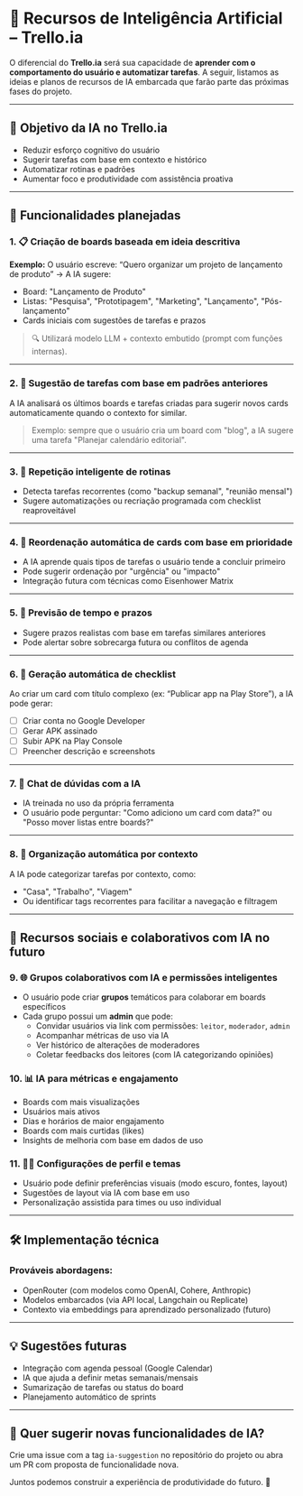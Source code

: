 # 🤖 Recursos de Inteligência Artificial – Trello.ia

O diferencial do **Trello.ia** será sua capacidade de **aprender com o comportamento do usuário e automatizar tarefas**. A seguir, listamos as ideias e planos de recursos de IA embarcada que farão parte das próximas fases do projeto.

---

## 🧠 Objetivo da IA no Trello.ia

- Reduzir esforço cognitivo do usuário
- Sugerir tarefas com base em contexto e histórico
- Automatizar rotinas e padrões
- Aumentar foco e produtividade com assistência proativa

---

## 📌 Funcionalidades planejadas

### 1. 📋 Criação de boards baseada em ideia descritiva

**Exemplo:** O usuário escreve: “Quero organizar um projeto de lançamento de produto” → A IA sugere:

- Board: "Lançamento de Produto"
- Listas: "Pesquisa", "Prototipagem", "Marketing", "Lançamento", "Pós-lançamento"
- Cards iniciais com sugestões de tarefas e prazos

> 🔍 Utilizará modelo LLM + contexto embutido (prompt com funções internas).

---

### 2. 🧠 Sugestão de tarefas com base em padrões anteriores

A IA analisará os últimos boards e tarefas criadas para sugerir novos cards automaticamente quando o contexto for similar.

> Exemplo: sempre que o usuário cria um board com "blog", a IA sugere uma tarefa "Planejar calendário editorial".

---

### 3. 🔁 Repetição inteligente de rotinas

- Detecta tarefas recorrentes (como "backup semanal", "reunião mensal")
- Sugere automatizações ou recriação programada com checklist reaproveitável

---

### 4. 🧩 Reordenação automática de cards com base em prioridade

- A IA aprende quais tipos de tarefas o usuário tende a concluir primeiro
- Pode sugerir ordenação por "urgência" ou "impacto"
- Integração futura com técnicas como Eisenhower Matrix

---

### 5. 📅 Previsão de tempo e prazos

- Sugere prazos realistas com base em tarefas similares anteriores
- Pode alertar sobre sobrecarga futura ou conflitos de agenda

---

### 6. 🧾 Geração automática de checklist

Ao criar um card com título complexo (ex: “Publicar app na Play Store”), a IA pode gerar:

- [ ] Criar conta no Google Developer
- [ ] Gerar APK assinado
- [ ] Subir APK na Play Console
- [ ] Preencher descrição e screenshots

---

### 7. 💬 Chat de dúvidas com a IA

- IA treinada no uso da própria ferramenta
- O usuário pode perguntar: "Como adiciono um card com data?" ou "Posso mover listas entre boards?"

---

### 8. 🧩 Organização automática por contexto

A IA pode categorizar tarefas por contexto, como:

- "Casa", "Trabalho", "Viagem"
- Ou identificar tags recorrentes para facilitar a navegação e filtragem

---

## 👥 Recursos sociais e colaborativos com IA no futuro

### 9. 🌐 Grupos colaborativos com IA e permissões inteligentes

- O usuário pode criar **grupos** temáticos para colaborar em boards específicos
- Cada grupo possui um **admin** que pode:
  - Convidar usuários via link com permissões: `leitor`, `moderador`, `admin`
  - Acompanhar métricas de uso via IA
  - Ver histórico de alterações de moderadores
  - Coletar feedbacks dos leitores (com IA categorizando opiniões)

### 10. 📊 IA para métricas e engajamento

- Boards com mais visualizações
- Usuários mais ativos
- Dias e horários de maior engajamento
- Boards com mais curtidas (likes)
- Insights de melhoria com base em dados de uso

### 11. 🧑‍💻 Configurações de perfil e temas

- Usuário pode definir preferências visuais (modo escuro, fontes, layout)
- Sugestões de layout via IA com base em uso
- Personalização assistida para times ou uso individual

---

## 🛠️ Implementação técnica

### Prováveis abordagens:

- OpenRouter (com modelos como OpenAI, Cohere, Anthropic)
- Modelos embarcados (via API local, Langchain ou Replicate)
- Contexto via embeddings para aprendizado personalizado (futuro)

---

## 💡 Sugestões futuras

- Integração com agenda pessoal (Google Calendar)
- IA que ajuda a definir metas semanais/mensais
- Sumarização de tarefas ou status do board
- Planejamento automático de sprints

---

## 🤝 Quer sugerir novas funcionalidades de IA?

Crie uma issue com a tag `ia-suggestion` no repositório do projeto ou abra um PR com proposta de funcionalidade nova.

Juntos podemos construir a experiência de produtividade do futuro. 🚀
